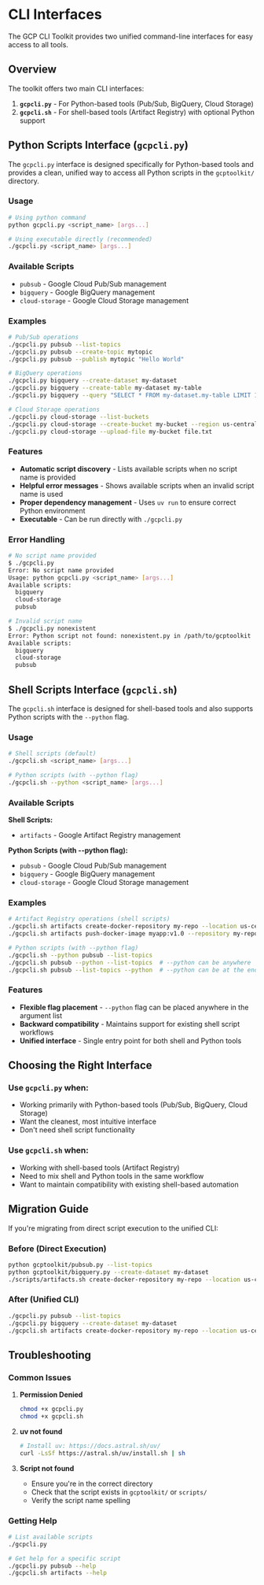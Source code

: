 # CLI Interfaces

The GCP CLI Toolkit provides two unified command-line interfaces for easy access to all tools.

## Overview

The toolkit offers two main CLI interfaces:

1. **`gcpcli.py`** - For Python-based tools (Pub/Sub, BigQuery, Cloud Storage)
2. **`gcpcli.sh`** - For shell-based tools (Artifact Registry) with optional Python support

## Python Scripts Interface (`gcpcli.py`)

The `gcpcli.py` interface is designed specifically for Python-based tools and provides a clean, unified way to access all Python scripts in the `gcptoolkit/` directory.

### Usage

```bash
# Using python command
python gcpcli.py <script_name> [args...]

# Using executable directly (recommended)
./gcpcli.py <script_name> [args...]
```

### Available Scripts

- `pubsub` - Google Cloud Pub/Sub management
- `bigquery` - Google BigQuery management
- `cloud-storage` - Google Cloud Storage management

### Examples

```bash
# Pub/Sub operations
./gcpcli.py pubsub --list-topics
./gcpcli.py pubsub --create-topic mytopic
./gcpcli.py pubsub --publish mytopic "Hello World"

# BigQuery operations
./gcpcli.py bigquery --create-dataset my-dataset
./gcpcli.py bigquery --create-table my-dataset my-table
./gcpcli.py bigquery --query "SELECT * FROM my-dataset.my-table LIMIT 10"

# Cloud Storage operations
./gcpcli.py cloud-storage --list-buckets
./gcpcli.py cloud-storage --create-bucket my-bucket --region us-central1
./gcpcli.py cloud-storage --upload-file my-bucket file.txt
```

### Features

- **Automatic script discovery** - Lists available scripts when no script name is provided
- **Helpful error messages** - Shows available scripts when an invalid script name is used
- **Proper dependency management** - Uses `uv run` to ensure correct Python environment
- **Executable** - Can be run directly with `./gcpcli.py`

### Error Handling

```bash
# No script name provided
$ ./gcpcli.py
Error: No script name provided
Usage: python gcpcli.py <script_name> [args...]
Available scripts:
  bigquery
  cloud-storage
  pubsub

# Invalid script name
$ ./gcpcli.py nonexistent
Error: Python script not found: nonexistent.py in /path/to/gcptoolkit
Available scripts:
  bigquery
  cloud-storage
  pubsub
```

## Shell Scripts Interface (`gcpcli.sh`)

The `gcpcli.sh` interface is designed for shell-based tools and also supports Python scripts with the `--python` flag.

### Usage

```bash
# Shell scripts (default)
./gcpcli.sh <script_name> [args...]

# Python scripts (with --python flag)
./gcpcli.sh --python <script_name> [args...]
```

### Available Scripts

**Shell Scripts:**
- `artifacts` - Google Artifact Registry management

**Python Scripts (with --python flag):**
- `pubsub` - Google Cloud Pub/Sub management
- `bigquery` - Google BigQuery management
- `cloud-storage` - Google Cloud Storage management

### Examples

```bash
# Artifact Registry operations (shell scripts)
./gcpcli.sh artifacts create-docker-repository my-repo --location us-central1
./gcpcli.sh artifacts push-docker-image myapp:v1.0 --repository my-repo --location us-central1

# Python scripts (with --python flag)
./gcpcli.sh --python pubsub --list-topics
./gcpcli.sh pubsub --python --list-topics  # --python can be anywhere
./gcpcli.sh pubsub --list-topics --python  # --python can be at the end
```

### Features

- **Flexible flag placement** - `--python` flag can be placed anywhere in the argument list
- **Backward compatibility** - Maintains support for existing shell script workflows
- **Unified interface** - Single entry point for both shell and Python tools

## Choosing the Right Interface

### Use `gcpcli.py` when:
- Working primarily with Python-based tools (Pub/Sub, BigQuery, Cloud Storage)
- Want the cleanest, most intuitive interface
- Don't need shell script functionality

### Use `gcpcli.sh` when:
- Working with shell-based tools (Artifact Registry)
- Need to mix shell and Python tools in the same workflow
- Want to maintain compatibility with existing shell-based automation

## Migration Guide

If you're migrating from direct script execution to the unified CLI:

### Before (Direct Execution)
```bash
python gcptoolkit/pubsub.py --list-topics
python gcptoolkit/bigquery.py --create-dataset my-dataset
./scripts/artifacts.sh create-docker-repository my-repo --location us-central1
```

### After (Unified CLI)
```bash
./gcpcli.py pubsub --list-topics
./gcpcli.py bigquery --create-dataset my-dataset
./gcpcli.sh artifacts create-docker-repository my-repo --location us-central1
```

## Troubleshooting

### Common Issues

1. **Permission Denied**
   ```bash
   chmod +x gcpcli.py
   chmod +x gcpcli.sh
   ```

2. **uv not found**
   ```bash
   # Install uv: https://docs.astral.sh/uv/
   curl -LsSf https://astral.sh/uv/install.sh | sh
   ```

3. **Script not found**
   - Ensure you're in the correct directory
   - Check that the script exists in `gcptoolkit/` or `scripts/`
   - Verify the script name spelling

### Getting Help

```bash
# List available scripts
./gcpcli.py

# Get help for a specific script
./gcpcli.py pubsub --help
./gcpcli.sh artifacts --help
```